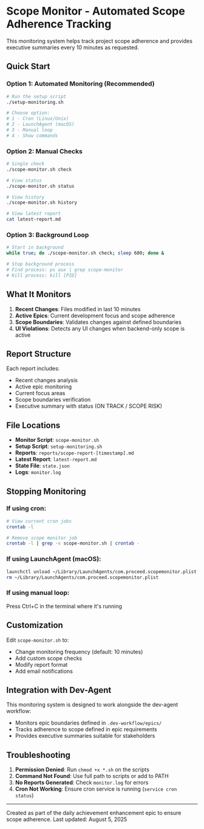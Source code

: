 # Scope Monitor - Automated Scope Adherence Tracking

This monitoring system helps track project scope adherence and provides executive summaries every 10 minutes as requested.

## Quick Start

### Option 1: Automated Monitoring (Recommended)
```bash
# Run the setup script
./setup-monitoring.sh

# Choose option:
# 1 - Cron (Linux/Unix)
# 2 - LaunchAgent (macOS)
# 3 - Manual loop
# 4 - Show commands
```

### Option 2: Manual Checks
```bash
# Single check
./scope-monitor.sh check

# View status
./scope-monitor.sh status

# View history
./scope-monitor.sh history

# View latest report
cat latest-report.md
```

### Option 3: Background Loop
```bash
# Start in background
while true; do ./scope-monitor.sh check; sleep 600; done &

# Stop background process
# Find process: ps aux | grep scope-monitor
# Kill process: kill [PID]
```

## What It Monitors

1. **Recent Changes**: Files modified in last 10 minutes
2. **Active Epics**: Current development focus and scope adherence
3. **Scope Boundaries**: Validates changes against defined boundaries
4. **UI Violations**: Detects any UI changes when backend-only scope is active

## Report Structure

Each report includes:
- Recent changes analysis
- Active epic monitoring
- Current focus areas
- Scope boundaries verification
- Executive summary with status (ON TRACK / SCOPE RISK)

## File Locations

- **Monitor Script**: `scope-monitor.sh`
- **Setup Script**: `setup-monitoring.sh`
- **Reports**: `reports/scope-report-[timestamp].md`
- **Latest Report**: `latest-report.md`
- **State File**: `state.json`
- **Logs**: `monitor.log`

## Stopping Monitoring

### If using cron:
```bash
# View current cron jobs
crontab -l

# Remove scope monitor job
crontab -l | grep -v scope-monitor.sh | crontab -
```

### If using LaunchAgent (macOS):
```bash
launchctl unload ~/Library/LaunchAgents/com.proceed.scopemonitor.plist
rm ~/Library/LaunchAgents/com.proceed.scopemonitor.plist
```

### If using manual loop:
Press Ctrl+C in the terminal where it's running

## Customization

Edit `scope-monitor.sh` to:
- Change monitoring frequency (default: 10 minutes)
- Add custom scope checks
- Modify report format
- Add email notifications

## Integration with Dev-Agent

This monitoring system is designed to work alongside the dev-agent workflow:
- Monitors epic boundaries defined in `.dev-workflow/epics/`
- Tracks adherence to scope defined in epic requirements
- Provides executive summaries suitable for stakeholders

## Troubleshooting

1. **Permission Denied**: Run `chmod +x *.sh` on the scripts
2. **Command Not Found**: Use full path to scripts or add to PATH
3. **No Reports Generated**: Check `monitor.log` for errors
4. **Cron Not Working**: Ensure cron service is running (`service cron status`)

---

Created as part of the daily achievement enhancement epic to ensure scope adherence.
Last updated: August 5, 2025
